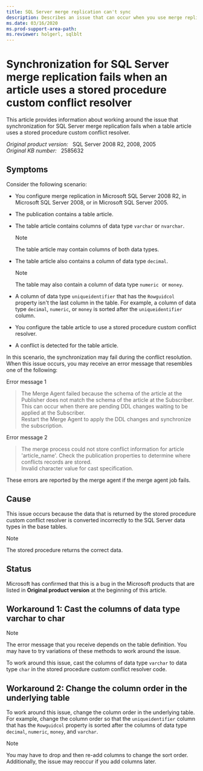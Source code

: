 ```yaml
---
title: SQL Server merge replication can't sync
description: Describes an issue that can occur when you use merge replication in SQL Server.
ms.date: 03/16/2020
ms.prod-support-area-path:
ms.reviewer: holgerl, sqlblt
---
```

# Synchronization for SQL Server merge replication fails when an article uses a stored procedure custom conflict resolver

This article provides information about working around the issue that synchronization for SQL Server merge replication fails when a table article uses a stored procedure custom conflict resolver.

_Original product version:_ &nbsp; SQL Server 2008 R2, 2008, 2005  
_Original KB number:_ &nbsp; 2585632

## Symptoms

Consider the following scenario:

- You configure merge replication in Microsoft SQL Server 2008 R2, in Microsoft SQL Server 2008, or in Microsoft SQL Server 2005.
- The publication contains a table article.
- The table article contains columns of data type `varchar` or `nvarchar`.

    > [!NOTE]
    > The table article may contain columns of both data types.
- The table article also contains a column of data type `decimal`.

    > [!NOTE]
    > The table may also contain a column of data type `numeric`  or `money`.
- A column of data type `uniqueidentifier` that has the `Rowguidcol` property isn't the last column in the table. For example, a column of data type `decimal`, `numeric`, or `money` is sorted after the `uniqueidentifier` column.
- You configure the table article to use a stored procedure custom conflict resolver.
- A conflict is detected for the table article.

In this scenario, the synchronization may fail during the conflict resolution. When this issue occurs, you may receive an error message that resembles one of the following:

Error message 1  

> The Merge Agent failed because the schema of the article at the Publisher does not match the schema of the article at the Subscriber. This can occur when there are pending DDL changes waiting to be applied at the Subscriber.<br/>
> Restart the Merge Agent to apply the DDL changes and synchronize the subscription.

Error message 2  

> The merge process could not store conflict information for article 'article_name'. Check the publication properties to determine where conflicts records are stored.<br/>
> Invalid character value for cast specification.

These errors are reported by the merge agent if the merge agent job fails.

## Cause

This issue occurs because the data that is returned by the stored procedure custom conflict resolver is converted incorrectly to the SQL Server data types in the base tables.

> [!NOTE]
> The stored procedure returns the correct data.

## Status

Microsoft has confirmed that this is a bug in the Microsoft products that are listed in **Original product version** at the beginning of this article.

## Workaround 1: Cast the columns of data type varchar to char

> [!NOTE]
> The error message that you receive depends on the table definition. You may have to try variations of these methods to work around the issue.

To work around this issue, cast the columns of data type `varchar` to data type `char` in the stored procedure custom conflict resolver code.

## Workaround 2: Change the column order in the underlying table

To work around this issue, change the column order in the underlying table. For example, change the column order so that the `uniqueidentifier` column that has the `Rowguidcol` property is sorted after the columns of data type `decimal`, `numeric`, `money`, and `varchar`.

> [!NOTE]
> You may have to drop and then re-add columns to change the sort order. Additionally, the issue may reoccur if you add columns later.
